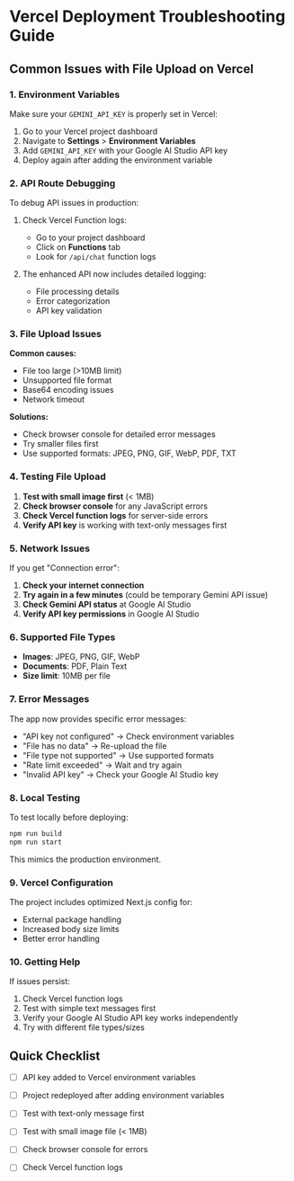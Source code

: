 # Vercel Deployment Troubleshooting Guide

## Common Issues with File Upload on Vercel

### 1. Environment Variables

Make sure your `GEMINI_API_KEY` is properly set in Vercel:

1. Go to your Vercel project dashboard
2. Navigate to **Settings** > **Environment Variables**
3. Add `GEMINI_API_KEY` with your Google AI Studio API key
4. Deploy again after adding the environment variable

### 2. API Route Debugging

To debug API issues in production:

1. Check Vercel Function logs:
   - Go to your project dashboard
   - Click on **Functions** tab
   - Look for `/api/chat` function logs

2. The enhanced API now includes detailed logging:
   - File processing details
   - Error categorization
   - API key validation

### 3. File Upload Issues

**Common causes:**
- File too large (>10MB limit)
- Unsupported file format
- Base64 encoding issues
- Network timeout

**Solutions:**
- Check browser console for detailed error messages
- Try smaller files first
- Use supported formats: JPEG, PNG, GIF, WebP, PDF, TXT

### 4. Testing File Upload

1. **Test with small image first** (< 1MB)
2. **Check browser console** for any JavaScript errors
3. **Check Vercel function logs** for server-side errors
4. **Verify API key** is working with text-only messages first

### 5. Network Issues

If you get "Connection error":

1. **Check your internet connection**
2. **Try again in a few minutes** (could be temporary Gemini API issue)
3. **Check Gemini API status** at Google AI Studio
4. **Verify API key permissions** in Google AI Studio

### 6. Supported File Types

- **Images**: JPEG, PNG, GIF, WebP
- **Documents**: PDF, Plain Text
- **Size limit**: 10MB per file

### 7. Error Messages

The app now provides specific error messages:
- "API key not configured" → Check environment variables
- "File has no data" → Re-upload the file
- "File type not supported" → Use supported formats
- "Rate limit exceeded" → Wait and try again
- "Invalid API key" → Check your Google AI Studio key

### 8. Local Testing

To test locally before deploying:

```bash
npm run build
npm run start
```

This mimics the production environment.

### 9. Vercel Configuration

The project includes optimized Next.js config for:
- External package handling
- Increased body size limits
- Better error handling

### 10. Getting Help

If issues persist:
1. Check Vercel function logs
2. Test with simple text messages first
3. Verify your Google AI Studio API key works independently
4. Try with different file types/sizes

## Quick Checklist

- [ ] API key added to Vercel environment variables
- [ ] Project redeployed after adding environment variables
- [ ] Test with text-only message first
- [ ] Test with small image file (< 1MB)
- [ ] Check browser console for errors
- [ ] Check Vercel function logs

